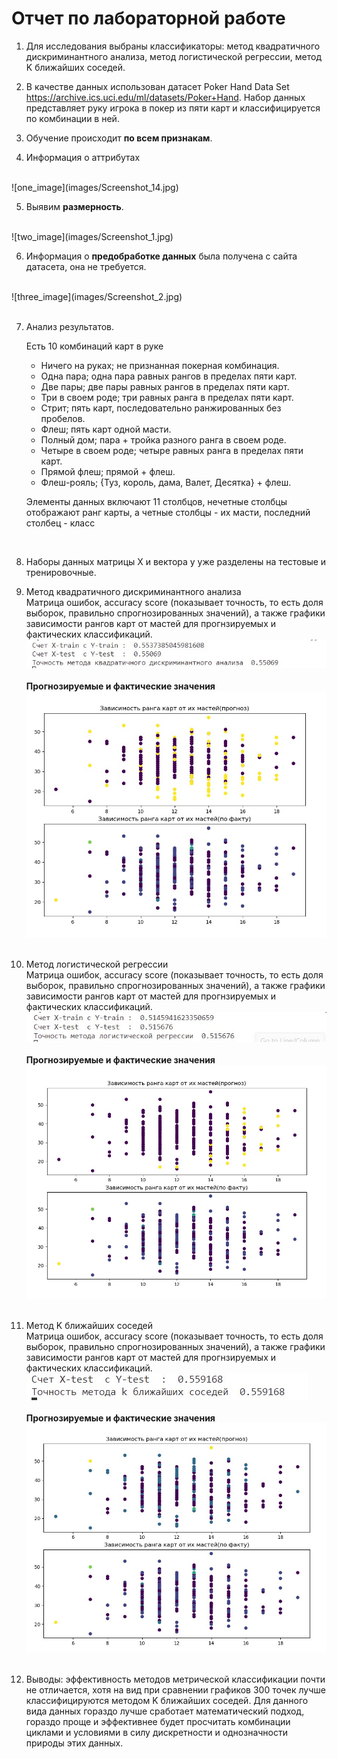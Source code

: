 # Отчет по лабораторной работе

1. Для исследования выбраны классификаторы: метод квадратичного дискриминантного анализа, метод логистической регрессии, метод K ближайших соседей.

2. В качестве данных использован датасет Poker Hand Data Set <https://archive.ics.uci.edu/ml/datasets/Poker+Hand>. Набор данных представляет руку игрока в покер из пяти карт и классифицируется по комбинации в ней.

3. Обучение происходит **по всем признакам**.

4. Информация о аттрибутах
</br>
![one_image](images/Screenshot_14.jpg)
</br>

5. Выявим **размерность**.
</br>
![two_image](images/Screenshot_1.jpg)
</br>

6. Информация о **предобработке данных** была получена с сайта датасета, она не требуется.
</br>
![three_image](images/Screenshot_2.jpg)</br>
</br>

7. Анализ результатов.

    Есть 10 комбинаций карт в руке </br>
    - Ничего на руках; не признанная покерная комбинация. </br>
    - Одна пара; одна пара равных рангов в пределах пяти карт. </br>
    - Две пары; две пары равных рангов в пределах пяти карт. </br>
    - Три в своем роде; три равных ранга в пределах пяти карт. </br>
    - Стрит; пять карт, последовательно ранжированных без пробелов. </br>
    - Флеш; пять карт одной масти. </br>
    - Полный дом; пара + тройка разного ранга в своем роде. </br>
    - Четыре в своем роде; четыре равных ранга в пределах пяти карт. </br>
    - Прямой флеш; прямой + флеш. </br>
    - Флеш-рояль; {Туз, король, дама, Валет, Десятка} + флеш. </br>

    Элементы данных включают 11 столбцов, нечетные столбцы отображают ранг карты, а четные столбцы - их масти, последний столбец - класс </br>
</br>

8. Наборы данных матрицы X и вектора y уже разделены на тестовые и тренировочные. </br>

9. Метод квадратичного дискриминантного анализа</br>
Матрица ошибок, accuracy score (показывает точность, то есть доля выборок, правильно спрогнозированных значений), а также графики зависимости рангов карт от мастей для прогнзируемых и фактических классификаций.</br>
![screen_8.png](images/Screenshot_3.jpg)
</br></br>
**Прогнозируемые и фактические значения**</br>
![screen_9.png](images/Screenshot_4.jpg)
</br></br>

10. Метод логистической регрессии</br>
Матрица ошибок, accuracy score (показывает точность, то есть доля выборок, правильно спрогнозированных значений), а также графики зависимости рангов карт от мастей для прогнзируемых и фактических классификаций.</br>
![screen_8.png](images/Screenshot_5.jpg)
</br></br>
**Прогнозируемые и фактические значения**</br>
![screen_9.png](images/Screenshot_6.jpg)
</br></br>

11. Метод K ближайших соседей</br>
Матрица ошибок, accuracy score (показывает точность, то есть доля выборок, правильно спрогнозированных значений), а также графики зависимости рангов карт от мастей для прогнзируемых и фактических классификаций.</br>
![screen_8.png](images/Screenshot_7.jpg)
</br></br>
**Прогнозируемые и фактические значения**</br>
![screen_9.png](images/Screenshot_8.jpg)
</br></br>

12. Выводы: эффективность методов метрической классификации почти не отличается, хотя на вид при сравнении графиков 300 точек лучше классифицируются методом K ближайших соседей. Для данного вида данных гораздо лучше сработает математический подход, гораздо проще и эффективнее будет просчитать комбинации циклами и условиями в силу дискретности и однозначности природы этих данных.
